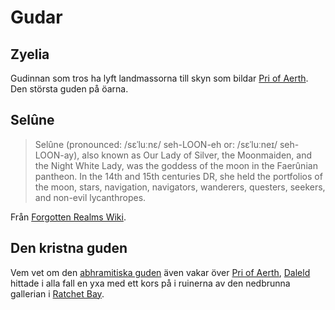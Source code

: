 <!-- TITLE: Religion -->

# Gudar 

## Zyelia

Gudinnan som tros ha lyft landmassorna till skyn som bildar [Pri of Aerth](geografi). Den största guden på öarna.

## Selûne

>Selûne (pronounced: /sɛˈluːnɛ/ seh-LOON-eh or: /sɛˈluːneɪ/ seh-LOON-ay), also known as Our Lady of Silver, the Moonmaiden, and the Night White Lady, was the goddess of the moon in the Faerûnian pantheon. In the 14th and 15th centuries DR, she held the portfolios of the moon, stars, navigation, navigators, wanderers, questers, seekers, and non-evil lycanthropes.

Från [Forgotten Realms Wiki](http://forgottenrealms.wikia.com/wiki/Sel%C3%BBne).

## Den kristna guden
Vem vet om den [abhramitiska guden](https://sv.wikipedia.org/wiki/Gud#Gud_i_kristendom) även vakar över [Pri of Aerth](geografi), [Daleld](karaktarer#daleld-lightwell) hittade i alla fall en yxa med ett kors på i ruinerna av den nedbrunna gallerian i [Ratchet Bay](geografi#ratchet-bay). 

